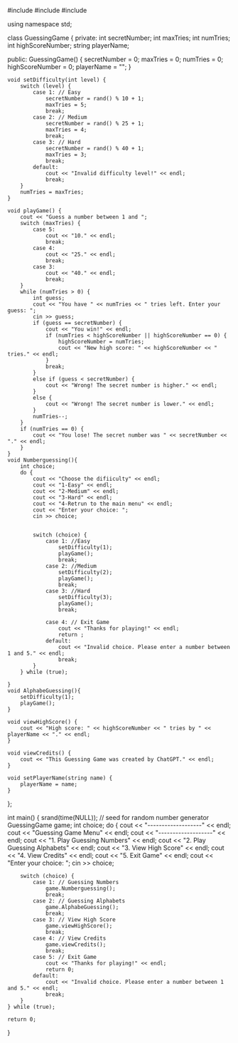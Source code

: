 #include <iostream>
#include <cstdlib>
#include <ctime>

using namespace std;

class GuessingGame {
private:
int secretNumber;
int maxTries;
int numTries;
int highScoreNumber;
string playerName;

public:
GuessingGame() {
secretNumber = 0;
maxTries = 0;
numTries = 0;
highScoreNumber = 0;
playerName = "";
}

    void setDifficulty(int level) {
        switch (level) {
            case 1: // Easy
                secretNumber = rand() % 10 + 1;
                maxTries = 5;
                break;
            case 2: // Medium
                secretNumber = rand() % 25 + 1;
                maxTries = 4;
                break;
            case 3: // Hard
                secretNumber = rand() % 40 + 1;
                maxTries = 3;
                break;
            default:
                cout << "Invalid difficulty level!" << endl;
                break;
        }
        numTries = maxTries;
    }

    void playGame() {
        cout << "Guess a number between 1 and ";
        switch (maxTries) {
            case 5:
                cout << "10." << endl;
                break;
            case 4:
                cout << "25." << endl;
                break;
            case 3:
                cout << "40." << endl;
                break;
        }
        while (numTries > 0) {
            int guess;
            cout << "You have " << numTries << " tries left. Enter your guess: ";
            cin >> guess;
            if (guess == secretNumber) {
                cout << "You win!" << endl;
                if (numTries < highScoreNumber || highScoreNumber == 0) {
                    highScoreNumber = numTries;
                    cout << "New high score: " << highScoreNumber << " tries." << endl;
                }
                break;
            }
            else if (guess < secretNumber) {
                cout << "Wrong! The secret number is higher." << endl;
            }
            else {
                cout << "Wrong! The secret number is lower." << endl;
            }
            numTries--;
        }
        if (numTries == 0) {
            cout << "You lose! The secret number was " << secretNumber << "." << endl;
        }
    }
    void Numberguessing(){
        int choice;
        do {
            cout << "Choose the difiiculty" << endl;
            cout << "1-Easy" << endl;
            cout << "2-Medium" << endl;
            cout << "3-Hard" << endl;
            cout << "4-Retrun to the main menu" << endl;
            cout << "Enter your choice: ";
            cin >> choice;


            switch (choice) {
                case 1: //Easy
                    setDifficulty(1);
                    playGame();
                    break;
                case 2: //Medium
                    setDifficulty(2);
                    playGame();
                    break;
                case 3: //Hard
                    setDifficulty(3);
                    playGame();
                    break;

                case 4: // Exit Game
                    cout << "Thanks for playing!" << endl;
                    return ;
                default:
                    cout << "Invalid choice. Please enter a number between 1 and 5." << endl;
                    break;
            }
        } while (true);

    }
    void AlphabeGuessing(){
        setDifficulty(1);
        playGame();
    }

    void viewHighScore() {
        cout << "High score: " << highScoreNumber << " tries by " << playerName << "." << endl;
    }

    void viewCredits() {
        cout << "This Guessing Game was created by ChatGPT." << endl;
    }

    void setPlayerName(string name) {
        playerName = name;
    }
};

int main() {
srand(time(NULL)); // seed for random number generator
GuessingGame game;
int choice;
do {
cout << "-------------------" << endl;
cout << "Guessing Game Menu" << endl;
cout << "-------------------" << endl;
cout << "1. Play Guessing Numbers" << endl;
cout << "2. Play Guessing Alphabets" << endl;
cout << "3. View High Score" << endl;
cout << "4. View Credits" << endl;
cout << "5. Exit Game" << endl;
cout << "Enter your choice: ";
cin >> choice;


        switch (choice) {
            case 1: // Guessing Numbers
                game.Numberguessing();
                break;
            case 2: // Guessing Alphabets
                game.AlphabeGuessing();
                break;
            case 3: // View High Score
                game.viewHighScore();
                break;
            case 4: // View Credits
                game.viewCredits();
                break;
            case 5: // Exit Game
                cout << "Thanks for playing!" << endl;
                return 0;
            default:
                cout << "Invalid choice. Please enter a number between 1 and 5." << endl;
                break;
        }
    } while (true);

    return 0;
}

